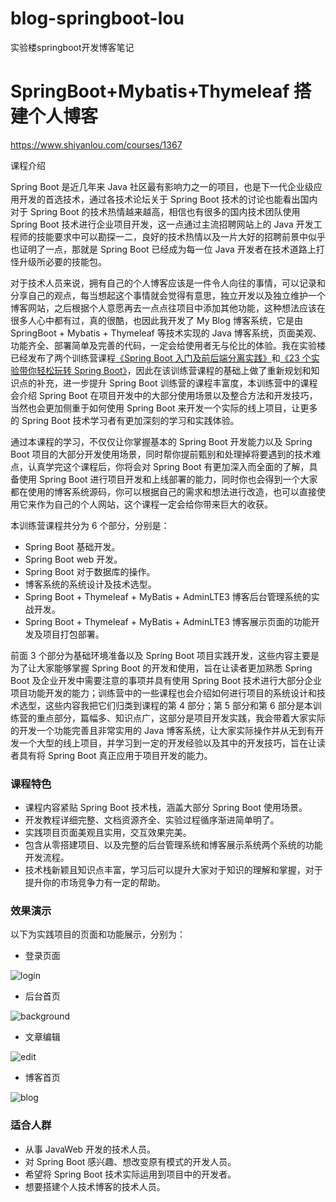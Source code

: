 # blog-springboot-lou
 实验楼springboot开发博客笔记

# SpringBoot+Mybatis+Thymeleaf 搭建个人博客

https://www.shiyanlou.com/courses/1367





课程介绍

Spring Boot 是近几年来 Java 社区最有影响力之一的项目，也是下一代企业级应用开发的首选技术，通过各技术论坛关于 Spring Boot 技术的讨论也能看出国内对于 Spring Boot 的技术热情越来越高，相信也有很多的国内技术团队使用 Spring Boot 技术进行企业项目开发，这一点通过主流招聘网站上的 Java 开发工程师的技能要求中可以勘探一二，良好的技术热情以及一片大好的招聘前景中似乎也证明了一点，那就是 Spring Boot 已经成为每一位 Java 开发者在技术道路上打怪升级所必要的技能包。

对于技术人员来说，拥有自己的个人博客应该是一件令人向往的事情，可以记录和分享自己的观点，每当想起这个事情就会觉得有意思，独立开发以及独立维护一个博客网站，之后根据个人意愿再去一点点往项目中添加其他功能，这种想法应该在很多人心中都有过，真的很酷，也因此我开发了 My Blog 博客系统，它是由 SpringBoot + Mybatis + Thymeleaf 等技术实现的 Java 博客系统，页面美观、功能齐全、部署简单及完善的代码，一定会给使用者无与伦比的体验。我在实验楼已经发布了两个训练营课程[《Spring Boot 入门及前后端分离实践》](https://www.shiyanlou.com/courses/1244)和[《23 个实验带你轻松玩转 Spring Boot》](https://www.shiyanlou.com/courses/1274)，因此在该训练营课程的基础上做了重新规划和知识点的补充，进一步提升 Spring Boot 训练营的课程丰富度，本训练营中的课程会介绍 Spring Boot 在项目开发中的大部分使用场景以及整合方法和开发技巧，当然也会更加侧重于如何使用 Spring Boot 来开发一个实际的线上项目，让更多的 Spring Boot 技术学习者有更加深刻的学习和实践体验。

通过本课程的学习，不仅仅让你掌握基本的 Spring Boot 开发能力以及 Spring Boot 项目的大部分开发使用场景，同时帮你提前甄别和处理掉将要遇到的技术难点，认真学完这个课程后，你将会对 Spring Boot 有更加深入而全面的了解，具备使用 Spring Boot 进行项目开发和上线部署的能力，同时你也会得到一个大家都在使用的博客系统源码，你可以根据自己的需求和想法进行改造，也可以直接使用它来作为自己的个人网站，这个课程一定会给你带来巨大的收获。

本训练营课程共分为 6 个部分，分别是：

- Spring Boot 基础开发。
- Spring Boot web 开发。
- Spring Boot 对于数据库的操作。
- 博客系统的系统设计及技术选型。
- Spring Boot + Thymeleaf + MyBatis + AdminLTE3 博客后台管理系统的实战开发。
- Spring Boot + Thymeleaf + MyBatis + AdminLTE3 博客展示页面的功能开发及项目打包部署。

前面 3 个部分为基础环境准备以及 Spring Boot 项目实践开发，这些内容主要是为了让大家能够掌握 Spring Boot 的开发和使用，旨在让读者更加熟悉 Spring Boot 及企业开发中需要注意的事项并具有使用 Spring Boot 技术进行大部分企业项目功能开发的能力；训练营中的一些课程也会介绍如何进行项目的系统设计和技术选型，这些内容我把它们归类到课程的第 4 部分；第 5 部分和第 6 部分是本训练营的重点部分，篇幅多、知识点广，这部分是项目开发实践，我会带着大家实际的开发一个功能完善且非常实用的 Java 博客系统，让大家实际操作并从无到有开发一个大型的线上项目，并学习到一定的开发经验以及其中的开发技巧，旨在让读者具有将 Spring Boot 真正应用于项目开发的能力。

### 课程特色

- 课程内容紧贴 Spring Boot 技术栈，涵盖大部分 Spring Boot 使用场景。
- 开发教程详细完整、文档资源齐全、实验过程循序渐进简单明了。
- 实践项目页面美观且实用，交互效果完美。
- 包含从零搭建项目、以及完整的后台管理系统和博客展示系统两个系统的功能开发流程。
- 技术栈新颖且知识点丰富，学习后可以提升大家对于知识的理解和掌握，对于提升你的市场竞争力有一定的帮助。

### 效果演示

以下为实践项目的页面和功能展示，分别为：

- 登录页面

![login](https://doc.shiyanlou.com/courses/uid987099-20190729-1564368000329/wm)

- 后台首页

![background](https://doc.shiyanlou.com/courses/uid987099-20190729-1564368034092/wm)

- 文章编辑

![edit](https://doc.shiyanlou.com/courses/uid987099-20190729-1564368101111/wm)

- 博客首页

![blog](https://doc.shiyanlou.com/courses/uid987099-20190729-1564368186974/wm)

### 适合人群

- 从事 JavaWeb 开发的技术人员。
- 对 Spring Boot 感兴趣、想改变原有模式的开发人员。
- 希望将 Spring Boot 技术实际运用到项目中的开发者。
- 想要搭建个人技术博客的技术人员。